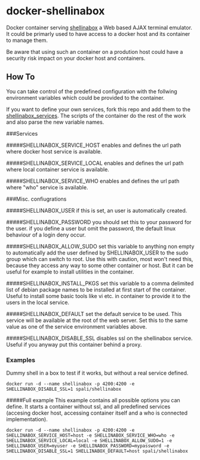 # docker-shellinabox

Docker container serving [shellinabox](https://code.google.com/p/shellinabox/) a Web based AJAX terminal emulator.
It could be primarly used to have access to a docker host and its container to manage them.

Be aware that using such an container on a prodution host could have a security risk impact on your docker host and containers.

## How To
You can take control of the predefined configuration with the follwing environment variables which could be provided to the container.

If you want to define your own services, fork this repo and add them to the [shellinabox_services](shellinabox_services).
The scripts of the container do the rest of the work and also parse the new variable names.

###Services

#####SHELLINABOX_SERVICE_HOST
enables and defines the url path where docker host service is available.

#####SHELLINABOX_SERVICE_LOCAL
enables and defines the url path where local container service is available.

#####SHELLINABOX_SERVICE_WHO
enables and defines the url path where "who" service is available.

###Misc. confiugrations

#####SHELLINABOX_USER
if this is set, an user is automatically created.

#####SHELLINABOX_PASSWORD
you should set this to your password for the user. if you define a user but omit the password, the default linux behaviour of a login deny occur.

#####SHELLINABOX_ALLOW_SUDO
set this variable to anything non empty to automatically add the user defined by SHELLINABOX_USER to the sudo group which can switch to root.
Use this with caution, most won't need this, because they access any way to some other container or host. But it can be useful for example to install utilities in the container.

#####SHELLINABOX_INSTALL_PKGS
set this variable to a comma delimited list of debian package names to be installed at first start of the container. Useful to install some basic tools like vi etc. in container to provide it to the users in the local service.

#####SHELLINABOX_DEFAULT
set the default service to be used. This service will be available at the root of the web server. Set this to the same value as one of the service environment variables above.

#####SHELLINABOX_DISABLE_SSL
disables ssl on the shellinabox service. Useful if you anyway put this container behind a proxy.

### Examples

Dummy shell in a box to test if it works, but without a real service defined.
```
docker run -d --name shellinabox -p 4200:4200 -e SHELLINABOX_DISABLE_SSL=1 spali/shellinabox
```
#####Full example
This example contains all possible options you can define. It starts a container without ssl, and all predefined services (accesing docker host, accessing container itself and a who is connected implementation).
```
docker run -d --name shellinabox -p 4200:4200 -e SHELLINABOX_SERVICE_HOST=host -e SHELLINABOX_SERVICE_WHO=who -e SHELLINABOX_SERVICE_LOCAL=local -e SHELLINABOX_ALLOW_SUDO=1 -e SHELLINABOX_USER=myuser -e SHELLINABOX_PASSWORD=mypassword -e SHELLINABOX_DISABLE_SSL=1 SHELLINABOX_DEFAULT=host spali/shellinabox
```


